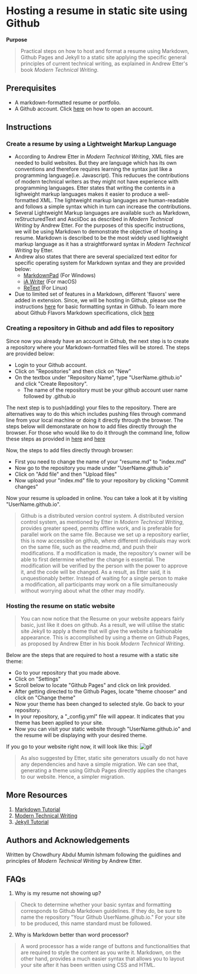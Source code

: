 
# Hosting a resume in static site using Github

**Purpose** 
> Practical steps on how to host and format a resume using Markdown, Github Pages and Jekyll to a static site applying the specific general principles of current technical writing, as explained in Andrew Etter's book *Modern Technical Writing*.

## Prerequisites

- A markdown-formatted resume or portfolio.
- A Github account. Click [here](https://docs.github.com/en/get-started/signing-up-for-github/signing-up-for-a-new-github-account#about-new-accounts-on-githubcom) on how to open an account. 

## Instructions

### Create a resume by using a Lightweight Markup Language

- According to Andrew Etter in *Modern Technical Writing*, XML files are needed to build websites. But they are language which has its own conventions and therefore requires learning the syntax just like a programming language(i.e. Javascript). This reducues the contributions of modern technical writers as they might not have experience with programming languages. Etter states that writing the contents in a lighweight markup languages makes it easier to produce a well-formatted XML. The lightweight markup languages are human-readable and follows a simple syntax which in turn can increase the contributions.
- Several Lightweight Markup languages are available such as Markdown, reStructuredText and AsciiDoc as described in *Modern Technical Writing* by Andrew Etter. For the purposes of this specific instructions, we will be using Markdown to demonstrate the objective of hosting a resume. Markdown is described to be the most widely used lightweight markup language as it has a straightforward syntax in *Modern Technical Writing* by Etter. 
- Andrew also states that there are several specialized text editor for specific operating system for Markdown syntax and they are provided below: 
    - [MarkdownPad](http://markdownpad.com/) (For Windows)
    - [iA Writer](https://ia.net/writer) (For macOS)
    - [ReText](https://www.linuxhelp.com/how-to-install-retext-7-0-1-on-ubuntu-18-04) (For Linux)
- Due to limited set of features in a Markdown, different 'flavors' were added in extension. Since, we will be hosting in Github, please use the instructions [here](https://docs.github.com/en/get-started/writing-on-github/getting-started-with-writing-and-formatting-on-github/basic-writing-and-formatting-syntax) for basic formatting syntax in Github. To learn more about Github Flavors Markdown specifications, click [here](https://github.github.com/gfm/)


### Creating a repository in Github and add files to repository

Since now you already have an account in Github, the next step is to create a repository where your Markdown-formatted files will be stored. The steps are provided below:

- Login to your Github account. 
- Click on "Repositories" and then click on "New"
- On the textbox under "Repository Name", type "UserName.github.io" and click "Create Repository". 
    - The name of the repository must be your github account user name followed by .github.io


The next step is to push(adding) your files to the repository. There are alternatives way to do this which includes pushing files through command line from your local machine or doing it directly through the browser. The steps below will demonstarate on how to add files directly through the browser. For those who would like to do it through the command line, follow these steps as provided in [here](https://docs.github.com/en/repositories/creating-and-managing-repositories/cloning-a-repository) and [here](https://docs.github.com/en/repositories/working-with-files/managing-files/adding-a-file-to-a-repository#adding-a-file-to-a-repository-using-the-command-line) 


Now, the steps to add files directly through browser: 

- First you need to change the name of your "resume.md" to "index.md"
- Now go to the repository you made under "UserName.github.io" 
- Click on "Add file" and then "Upload files"
- Now upload your "index.md" file to your repository by clicking "Commit changes"


Now your resume is uploaded in online. You can take a look at it by visiting "UserName.github.io". 


> Github is a distributed version control system. A distributed version control system, as mentioned by Etter in *Modern Technical Writing*, provides greater speed, permits offline work, and is preferable for parallel work on the same file. Because we set up a repository earlier, this is now accessible on github, where different individuals may work on the same file, such as the readme.md, and push their modifications. If a modification is made, the repository's owner will be able to first determine whether the change is essential. The modification will be verified by the person with the power to approve it, and the code will be changed. As a result, as Etter said, it is unquestionably better. Instead of waiting for a single person to make a modification, all participants may work on a file simultaneously without worrying about what the other may modify.


### Hosting the resume on static website

>You can now notice that the Resume on your website appears fairly basic, just like it does on github. As a result, we will utilise the static site Jekyll to apply a theme that will give the website a fashionable appearance. This is accomplished by using a theme on Github Pages, as proposed by Andrew Etter in his book *Modern Technical Writing*. 

Below are the steps that are required to host a resume with a static site theme:
- Go to your repository that you made above. 
- Click on "Settings"
- Scroll below to locate "Github Pages" and click on link provided. 
- After getting directed to the Github Pages, locate "theme chooser" and click on "Change theme"
- Now your theme has been changed to selected style. Go back to your repository. 
- In your repository, a "_config.yml" file will appear. It indicates that you theme has been applied to your site.
- Now you can visit your static website through "UserName.github.io" and the resume will be displaying with your desired theme. 


If you go to your website right now, it will look like this:
![gif](resume.gif)

> As also suggested by Etter, static site generators usually do not have any dependencies and have a simple migration. We can see that, generating a theme using Github Pages directly applies the changes to our website. Hence, a simpler migration. 


## More Resources


1. [Markdown Tutorial](https://www.markdowntutorial.com/)
2. [Modern Technical Writing](https://www.amazon.ca/Modern-Technical-Writing-Introduction-Documentation-ebook/dp/B01A2QL9SS) 
3. [Jekyll Tutorial](https://www.youtube.com/playlist?list=PLLAZ4kZ9dFpOPV5C5Ay0pHaa0RJFhcmcB)


## Authors and Acknowledgements

Written by Chowdhury Abdul Mumin Ishmam following the guidlines and principles of *Modern Technical Writing* by Andrew Etter. 


## FAQs


1. Why is my resume not showing up?
> Check to determine whether your basic syntax and formatting corresponds to Github Markdown guidelines. If they do, be sure to name the repository "Your Github UserName.gihub.io." For your site to be produced, this name standard must be followed.


2. Why is Markdown better than word processor?
> A word processor has a wide range of buttons and functionalities that are required to style the content as you write it. Markdown, on the other hand, provides a much easier syntax that allows you to layout your site after it has been written using CSS and HTML. 
